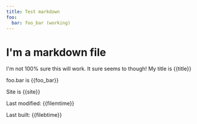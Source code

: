 ```yaml
---
title: Test markdown
foo:
  bar: foo_bar (working)
---
```

# I'm a markdown file

I'm not 100% sure this will work. It sure seems to though! My title is {{title}}

foo.bar is {{foo_bar}}

Site is {{site}}

Last modified: {{filemtime}}

Last built: {{filebtime}}

